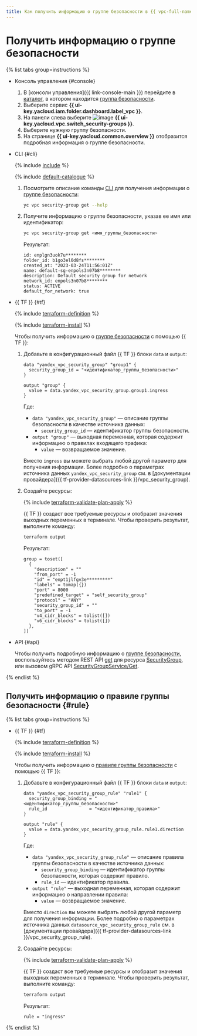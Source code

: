 ```yaml
---
title: Как получить информацию о группе безопасности в {{ vpc-full-name }}
---
```


# Получить информацию о группе безопасности

{% list tabs group=instructions %}

- Консоль управления {#console}

  1. В [консоли управления]({{ link-console-main }}) перейдите в [каталог](../../resource-manager/concepts/resources-hierarchy.md#folder), в котором находится [группа безопасности](../concepts/security-groups.md).
  1. Выберите сервис **{{ ui-key.yacloud.iam.folder.dashboard.label_vpc }}**.
  1. На панели слева выберите ![image](../../_assets/console-icons/shield.svg) **{{ ui-key.yacloud.vpc.switch_security-groups }}**.
  1. Выберите нужную группу безопасности.
  1. На странице **{{ ui-key.yacloud.common.overview }}** отобразится подробная информация о группе безопасности.

- CLI {#cli}

  {% include [include](../../_includes/cli-install.md) %}

  {% include [default-catalogue](../../_includes/default-catalogue.md) %}

  1. Посмотрите описание команды [CLI](../../cli/) для получения информации о [группе безопасности](../concepts/security-groups.md):

     ```bash
     yc vpc security-group get --help
     ```

  1. Получите информацию о группе безопасности, указав ее имя или идентификатор:

     ```bash
     yc vpc security-group get <имя_группы_безопасности>
     ```

     Результат:

     ```text
     id: enplgn3uok7u********
     folder_id: b1go3el0d8fs********
     created_at: "2023-03-24T11:56:01Z"
     name: default-sg-enpols3n07b8********
     description: Default security group for network
     network_id: enpols3n07b8********
     status: ACTIVE
     default_for_network: true
     ```

- {{ TF }} {#tf}

  {% include [terraform-definition](../../_tutorials/_tutorials_includes/terraform-definition.md) %}

  {% include [terraform-install](../../_includes/terraform-install.md) %}

  Чтобы получить информацию о [группе безопасности](../concepts/security-groups.md) с помощью {{ TF }}:

  1. Добавьте в конфигурационный файл {{ TF }} блоки `data` и `output`:

     ```hcl
     data "yandex_vpc_security_group" "group1" {
       security_group_id = "<идентификатор_группы_безопасности>"
     }

     output "group" {
       value = data.yandex_vpc_security_group.group1.ingress
     }
     ```

     Где:
     * `data "yandex_vpc_security_group"` — описание группы безопасности в качестве источника данных:
       * `security_group_id` — идентификатор группы безопасности.
     * `output "group"` — выходная переменная, которая содержит информацию о правилах входящего трафика:
       * `value` — возвращаемое значение.

     Вместо `ingress` вы можете выбрать любой другой параметр для получения информации. Более подробно о параметрах источника данных `yandex_vpc_security_group` см. в [документации провайдера]({{ tf-provider-datasources-link }}/vpc_security_group).    

  1. Создайте ресурсы:

     {% include [terraform-validate-plan-apply](../../_tutorials/_tutorials_includes/terraform-validate-plan-apply.md) %}

     {{ TF }} создаст все требуемые ресурсы и отобразит значения выходных переменных в терминале. Чтобы проверить результат, выполните команду:

     ```bash
     terraform output
     ```

     Результат:

     ```text
     group = toset([
       {
         "description" = ""
         "from_port" = -1
         "id" = "enpt1jlfgv3e*********"
         "labels" = tomap({})
         "port" = 8000
         "predefined_target" = "self_security_group"
         "protocol" = "ANY"
         "security_group_id" = ""
         "to_port" = -1
         "v4_cidr_blocks" = tolist([])
         "v6_cidr_blocks" = tolist([])
       },
     ])
     ```

- API {#api}

  Чтобы получить подробную информацию о [группе безопасности](../concepts/security-groups.md), воспользуйтесь методом REST API [get](../api-ref/SecurityGroup/get) для ресурса [SecurityGroup](../api-ref/SecurityGroup/index.md), или вызовом gRPC API [SecurityGroupService/Get](../api-ref/grpc/SecurityGroup/get.md).

{% endlist %}

## Получить информацию о правиле группы безопасности {#rule}

{% list tabs group=instructions %}

- {{ TF }} {#tf}

  {% include [terraform-definition](../../_tutorials/_tutorials_includes/terraform-definition.md) %}

  {% include [terraform-install](../../_includes/terraform-install.md) %}

  Чтобы получить информацию о [правиле группы безопасности](../concepts/security-groups.md#security-groups-structure) с помощью {{ TF }}:

  1. Добавьте в конфигурационный файл {{ TF }} блоки `data` и `output`:

     ```hcl
     data "yandex_vpc_security_group_rule" "rule1" {
       security_group_binding = "<идентификатор_группы_безопасности>"
       rule_id                = "<идентификатор_правила>"
     }

     output "rule" {
       value = data.yandex_vpc_security_group_rule.rule1.direction
     }
     ```

     Где:
     * `data "yandex_vpc_security_group_rule"` — описание правила группы безопасности в качестве источника данных:
       * `security_group_binding` — идентификатор группы безопасности, которая содержит правило.
       * `rule_id` — идентификатор правила.
     * `output "rule"` — выходная переменная, которая содержит информацию о направлении правила:
       * `value` — возвращаемое значение.

     Вместо `direction` вы можете выбрать любой другой параметр для получения информации. Более подробно о параметрах источника данных `datasource_vpc_security_group_rule` см. в [документации провайдера]({{ tf-provider-datasources-link }}/vpc_security_group_rule).

  1. Создайте ресурсы:

     {% include [terraform-validate-plan-apply](../../_tutorials/_tutorials_includes/terraform-validate-plan-apply.md) %}

     {{ TF }} создаст все требуемые ресурсы и отобразит значения выходных переменных в терминале. Чтобы проверить результат, выполните команду:

     ```bash
     terraform output
     ```

     Результат:

     ```text
     rule = "ingress"
     ```

{% endlist %}
